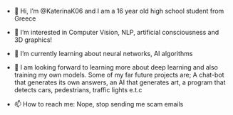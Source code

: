 - 👋 Hi, I’m @KaterinaK06 and I am a 16 year old high school student from Greece

- 👀 I’m interested in Computer Vision, NLP, artificial consciousness and 3D graphics!

- 🌱 I’m currently learning about neural networks, AI algorithms 

- 💜 I am looking forward to learning more about deep learning and also training my own models. Some of my far future projects are; A chat-bot that generates its own answers, an AI that generates art, a program that detects cars, pedestrians, traffic lights e.t.c

- 📫 How to reach me: Nope, stop sending me scam emails
<!---
KaterinaK06/KaterinaK06 is a ✨ special ✨ repository because its `README.md` (this file) appears on your GitHub profile.
You can click the Preview link to take a look at your changes.
--->
